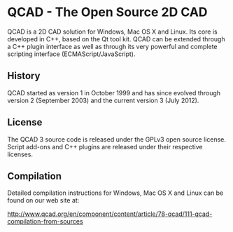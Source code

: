 QCAD - The Open Source 2D CAD
=============================

QCAD is a 2D CAD solution for Windows, Mac OS X and Linux. Its core is developed in C++, based on the Qt tool kit.
QCAD can be extended through a C++ plugin interface as well as through its very powerful and complete scripting 
interface (ECMAScript/JavaScript).

History
-------
QCAD started as version 1 in October 1999 and has since evolved through version 2 (September 2003) 
and the current version 3 (July 2012).

License
-------
The QCAD 3 source code is released under the GPLv3 open source license. Script add-ons and C++ plugins 
are released under their respective licenses.

Compilation
-----------
Detailed compilation instructions for Windows, Mac OS X and Linux can be found on our web site at:

http://www.qcad.org/en/component/content/article/78-qcad/111-qcad-compilation-from-sources
